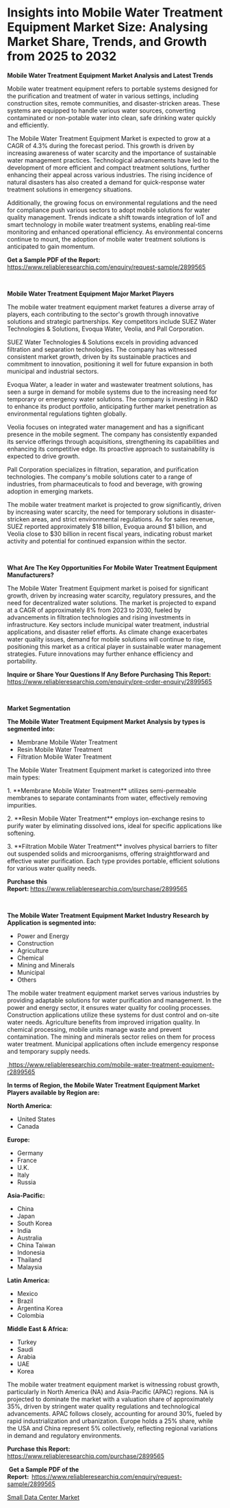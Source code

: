<p><h1>Insights into Mobile Water Treatment Equipment Market Size: Analysing Market Share, Trends, and Growth from 2025 to 2032</h1></p><p><strong>Mobile Water Treatment Equipment Market Analysis and Latest Trends</strong></p>
<p><p>Mobile water treatment equipment refers to portable systems designed for the purification and treatment of water in various settings, including construction sites, remote communities, and disaster-stricken areas. These systems are equipped to handle various water sources, converting contaminated or non-potable water into clean, safe drinking water quickly and efficiently.</p><p>The Mobile Water Treatment Equipment Market is expected to grow at a CAGR of 4.3% during the forecast period. This growth is driven by increasing awareness of water scarcity and the importance of sustainable water management practices. Technological advancements have led to the development of more efficient and compact treatment solutions, further enhancing their appeal across various industries. The rising incidence of natural disasters has also created a demand for quick-response water treatment solutions in emergency situations.</p><p>Additionally, the growing focus on environmental regulations and the need for compliance push various sectors to adopt mobile solutions for water quality management. Trends indicate a shift towards integration of IoT and smart technology in mobile water treatment systems, enabling real-time monitoring and enhanced operational efficiency. As environmental concerns continue to mount, the adoption of mobile water treatment solutions is anticipated to gain momentum.</p></p>
<p><strong>Get a Sample PDF of the Report:&nbsp;</strong> <a href="https://www.reliableresearchiq.com/enquiry/request-sample/2899565?utm_campaign=2299&utm_medium=2&utm_source=Github&utm_content=ia&utm_term=16032025&utm_id=mobile-water-treatment-equipment">https://www.reliableresearchiq.com/enquiry/request-sample/2899565</a></p>
<p>&nbsp;</p>
<p><strong>Mobile Water Treatment Equipment Major Market Players</strong></p>
<p><p>The mobile water treatment equipment market features a diverse array of players, each contributing to the sector's growth through innovative solutions and strategic partnerships. Key competitors include SUEZ Water Technologies & Solutions, Evoqua Water, Veolia, and Pall Corporation. </p><p>SUEZ Water Technologies & Solutions excels in providing advanced filtration and separation technologies. The company has witnessed consistent market growth, driven by its sustainable practices and commitment to innovation, positioning it well for future expansion in both municipal and industrial sectors.</p><p>Evoqua Water, a leader in water and wastewater treatment solutions, has seen a surge in demand for mobile systems due to the increasing need for temporary or emergency water solutions. The company is investing in R&D to enhance its product portfolio, anticipating further market penetration as environmental regulations tighten globally.</p><p>Veolia focuses on integrated water management and has a significant presence in the mobile segment. The company has consistently expanded its service offerings through acquisitions, strengthening its capabilities and enhancing its competitive edge. Its proactive approach to sustainability is expected to drive growth.</p><p>Pall Corporation specializes in filtration, separation, and purification technologies. The company's mobile solutions cater to a range of industries, from pharmaceuticals to food and beverage, with growing adoption in emerging markets.</p><p>The mobile water treatment market is projected to grow significantly, driven by increasing water scarcity, the need for temporary solutions in disaster-stricken areas, and strict environmental regulations. As for sales revenue, SUEZ reported approximately $18 billion, Evoqua around $1 billion, and Veolia close to $30 billion in recent fiscal years, indicating robust market activity and potential for continued expansion within the sector.</p></p>
<p>&nbsp;</p>
<p><strong>What Are The Key Opportunities For Mobile Water Treatment Equipment Manufacturers?</strong></p>
<p><p>The Mobile Water Treatment Equipment market is poised for significant growth, driven by increasing water scarcity, regulatory pressures, and the need for decentralized water solutions. The market is projected to expand at a CAGR of approximately 8% from 2023 to 2030, fueled by advancements in filtration technologies and rising investments in infrastructure. Key sectors include municipal water treatment, industrial applications, and disaster relief efforts. As climate change exacerbates water quality issues, demand for mobile solutions will continue to rise, positioning this market as a critical player in sustainable water management strategies. Future innovations may further enhance efficiency and portability.</p></p>
<p><strong>Inquire or Share Your Questions If Any Before Purchasing This Report:</strong> <a href="https://www.reliableresearchiq.com/enquiry/pre-order-enquiry/2899565?utm_campaign=2299&utm_medium=2&utm_source=Github&utm_content=ia&utm_term=16032025&utm_id=mobile-water-treatment-equipment">https://www.reliableresearchiq.com/enquiry/pre-order-enquiry/2899565</a></p>
<p>&nbsp;</p>
<p><strong>Market Segmentation</strong></p>
<p><strong>The Mobile Water Treatment Equipment Market Analysis by types is segmented into:</strong></p>
<p><ul><li>Membrane Mobile Water Treatment</li><li>Resin Mobile Water Treatment</li><li>Filtration Mobile Water Treatment</li></ul></p>
<p><p>The Mobile Water Treatment Equipment market is categorized into three main types: </p><p>1. **Membrane Mobile Water Treatment** utilizes semi-permeable membranes to separate contaminants from water, effectively removing impurities. </p><p>2. **Resin Mobile Water Treatment** employs ion-exchange resins to purify water by eliminating dissolved ions, ideal for specific applications like softening. </p><p>3. **Filtration Mobile Water Treatment** involves physical barriers to filter out suspended solids and microorganisms, offering straightforward and effective water purification. Each type provides portable, efficient solutions for various water quality needs.</p></p>
<p><strong>Purchase this Report:&nbsp;</strong><a href="https://www.reliableresearchiq.com/purchase/2899565?utm_campaign=2299&utm_medium=2&utm_source=Github&utm_content=ia&utm_term=16032025&utm_id=mobile-water-treatment-equipment">https://www.reliableresearchiq.com/purchase/2899565</a></p>
<p>&nbsp;</p>
<p><strong>The Mobile Water Treatment Equipment Market Industry Research by Application is segmented into:</strong></p>
<p><ul><li>Power and Energy</li><li>Construction</li><li>Agriculture</li><li>Chemical</li><li>Mining and Minerals</li><li>Municipal</li><li>Others</li></ul></p>
<p><p>The mobile water treatment equipment market serves various industries by providing adaptable solutions for water purification and management. In the power and energy sector, it ensures water quality for cooling processes. Construction applications utilize these systems for dust control and on-site water needs. Agriculture benefits from improved irrigation quality. In chemical processing, mobile units manage waste and prevent contamination. The mining and minerals sector relies on them for process water treatment. Municipal applications often include emergency response and temporary supply needs.</p></p>
<p><a href="https://www.reliableresearchiq.com/mobile-water-treatment-equipment-r2899565?utm_campaign=2299&utm_medium=2&utm_source=Github&utm_content=ia&utm_term=16032025&utm_id=mobile-water-treatment-equipment">&nbsp;https://www.reliableresearchiq.com/mobile-water-treatment-equipment-r2899565</a></p>
<p><strong>In terms of Region, the Mobile Water Treatment Equipment Market Players available by Region are:</strong></p>
<p>
    <p> <strong> North America: </strong>
        <ul>
            <li>United States</li>
            <li>Canada</li>
        </ul>
        </p> 
    <p> <strong> Europe: </strong>
        <ul>
            <li>Germany</li>
            <li>France</li>
            <li>U.K.</li>
            <li>Italy</li>
            <li>Russia</li>
        </ul>
        </p> 
    <p> <strong> Asia-Pacific: </strong>
        <ul>
            <li>China</li>
            <li>Japan</li>
            <li>South Korea</li>
            <li>India</li>
            <li>Australia</li>
            <li>China Taiwan</li>
            <li>Indonesia</li>
            <li>Thailand</li>
            <li>Malaysia</li>
        </ul>
        </p> 
    <p> <strong> Latin America: </strong>
        <ul>
            <li>Mexico</li>
            <li>Brazil</li>
            <li>Argentina Korea</li>
            <li>Colombia</li>
        </ul>
        </p> 
    <p> <strong> Middle East & Africa: </strong>
        <ul>
            <li>Turkey</li>
            <li>Saudi</li>
            <li>Arabia</li>
            <li>UAE</li>
            <li>Korea</li>
        </ul>
    </p>
    </p>
<p><p>The mobile water treatment equipment market is witnessing robust growth, particularly in North America (NA) and Asia-Pacific (APAC) regions. NA is projected to dominate the market with a valuation share of approximately 35%, driven by stringent water quality regulations and technological advancements. APAC follows closely, accounting for around 30%, fueled by rapid industrialization and urbanization. Europe holds a 25% share, while the USA and China represent 5% collectively, reflecting regional variations in demand and regulatory environments.</p></p>
<p><strong>Purchase this Report: </strong><a href="https://www.reliableresearchiq.com/purchase/2899565?utm_campaign=2299&utm_medium=2&utm_source=Github&utm_content=ia&utm_term=16032025&utm_id=mobile-water-treatment-equipment">https://www.reliableresearchiq.com/purchase/2899565</a></p>
<p>&nbsp;<strong>Get a Sample PDF of the Report:&nbsp;&nbsp;</strong><a href="https://www.reliableresearchiq.com/enquiry/request-sample/2899565?utm_campaign=2299&utm_medium=2&utm_source=Github&utm_content=ia&utm_term=16032025&utm_id=mobile-water-treatment-equipment">https://www.reliableresearchiq.com/enquiry/request-sample/2899565</a></p>
<p><strong></strong></p>
<p><p><a href="https://github.com/dmitriyvo6rog/Market-Research-Report-List-1/blob/main/small-data-center-market.md?utm_campaign=2299&utm_medium=2&utm_source=Github&utm_content=ia&utm_term=16032025&utm_id=mobile-water-treatment-equipment">Small Data Center Market</a></p></p>